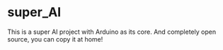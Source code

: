 # super_AI
This is a super AI project with Arduino as its core. And completely open source, you can copy it at home!
